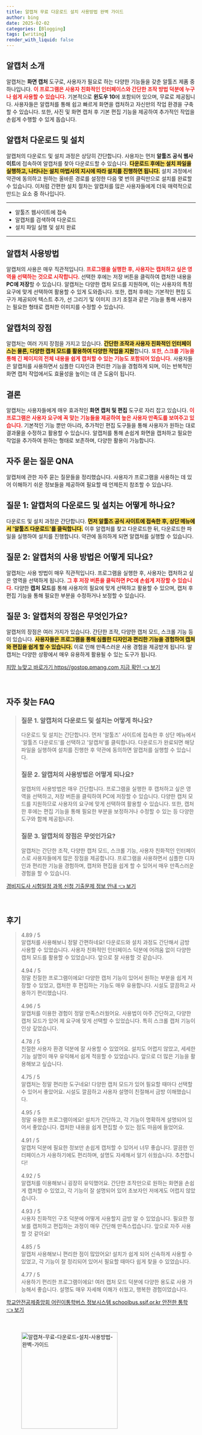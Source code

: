 ```yaml
---
title: 알캡쳐 무료 다운로드 설치 사용방법 완벽 가이드
author: bing
date: 2025-02-02
categories: [Blogging]
tags: [writing]
render_with_liquid: false
---
```



<h2 id='알캡처_소개'>알캡처 소개</h2>

<p>알캡처는 <b>화면 캡처</b> 도구로, 사용자가 필요로 하는 다양한 기능들을 갖춘 알툴즈 제품 중 하나입니다. <b><span style="color: #ee2323;">이 프로그램은 사용자 친화적인 인터페이스와 간단한 조작 방법 덕분에 누구나 쉽게 사용할 수 있습니다.</span></b> 기본적으로 <b>윈도우 10</b>에 포함되어 있으며, 무료로 제공됩니다. 사용자들은 알캡처를 통해 쉽고 빠르게 화면을 캡처하고 자신만의 작업 환경을 구축할 수 있습니다. 또한, 사진 및 화면 캡처 후 기본 편집 기능을 제공하여 추가적인 작업을 손쉽게 수행할 수 있게 돕습니다.</p>

<h2 id='다운로드_및_설치'>알캡처 다운로드 및 설치</h2>

<p>알캡처의 다운로드 및 설치 과정은 상당히 간단합니다. 사용자는 먼저 <b>알툴즈 공식 웹사이트</b>에 접속하여 알캡처를 찾아 다운로드할 수 있습니다. <b><span style="background-color: #ffe066;">다운로드 후에는 설치 파일을 실행하고, 나타나는 설치 마법사의 지시에 따라 설치를 진행하면 됩니다.</span></b> 설치 과정에서 약관에 동의하고 원하는 올바른 경로를 설정한 다음 몇 번의 클릭만으로 설치를 완료할 수 있습니다. 이처럼 간편한 설치 절차는 알캡처를 많은 사용자들에게 더욱 매력적으로 만드는 요소 중 하나입니다.</p>

<hr />

<ul>
    <li>알툴즈 웹사이트에 접속</li>
    <li>알캡처를 검색하여 다운로드</li>
    <li>설치 파일 실행 및 설치 완료</li>
</ul>

<hr />

<h2 id='사용방법'>알캡처 사용방법</h2>

<p>알캡처의 사용은 매우 직관적입니다. <b><span style="color: #ee2323;">프로그램을 실행한 후, 사용자는 캡처하고 싶은 영역을 선택하는 것으로 시작합니다.</span></b> 선택한 후에는 저장 버튼을 클릭하여 캡처한 내용을 <b>PC에 저장</b>할 수 있습니다. 알캡처는 다양한 캡처 모드를 지원하며, 이는 사용자의 특정 요구에 맞게 선택하여 활용할 수 있게 도와줍니다. 또한, 캡처 후에는 기본적인 편집 도구가 제공되어 텍스트 추가, 선 그리기 및 이미지 크기 조절과 같은 기능을 통해 사용자는 필요한 형태로 캡처한 이미지를 수정할 수 있습니다.</p>

<h2 id='알캡처의_장점'>알캡처의 장점</h2>

<p>알캡처는 여러 가지 장점을 가지고 있습니다. <b><span style="background-color: #ffe066;">간단한 조작과 사용자 친화적인 인터페이스는 물론, 다양한 캡처 모드를 활용하여 다양한 작업을 지원</span></b>합니다. <b><span style="color: #ee2323;">또한, 스크롤 기능을 통해 긴 페이지의 전체 내용을 쉽게 캡처할 수 있는 기능도 포함되어 있습니다.</span></b> 사용자들은 알캡처를 사용하면서 심플한 디자인과 편리한 기능을 경험하게 되며, 이는 반복적인 화면 캡처 작업에서도 효율성을 높이는 데 큰 도움이 됩니다.</p>

<h2 id='결론'>결론</h2>

<p>알캡처는 사용자들에게 매우 효과적인 <b>화면 캡처 및 편집</b> 도구로 자리 잡고 있습니다. <b><span style="color: #ee2323;">이 프로그램은 사용자 요구에 꼭 맞는 기능들을 제공하여 높은 사용자 만족도를 보여주고 있습니다.</span></b> 기본적인 기능 뿐만 아니라, 추가적인 편집 도구들을 통해 사용자가 원하는 대로 결과물을 수정하고 활용할 수 있습니다. 알캡처를 통해 손쉽게 화면을 캡처하고 필요한 작업을 추가하여 원하는 형태로 보존하며, 다양한 활용이 가능합니다.</p>

<h2 id='자주_묻는_질문'>자주 묻는 질문 QNA</h2>

<p>알캡처에 관한 자주 묻는 질문들을 정리했습니다. 사용자가 프로그램을 사용하는 데 있어 이해하기 쉬운 정보들을 제공하여 필요할 때 언제든지 참조할 수 있습니다.</p>

<h2 id='질문_1'>질문 1: 알캡처의 다운로드 및 설치는 어떻게 하나요?</h2>

<p>다운로드 및 설치 과정은 간단합니다. <b><span style="background-color: #ffe066;">먼저 알툴즈 공식 사이트에 접속한 후, 상단 메뉴에서 '알툴즈 다운로드'를 클릭합니다.</span></b> 이후 알캡처를 찾고 다운로드한 뒤, 다운로드한 파일을 실행하여 설치를 진행합니다. 약관에 동의하게 되면 알캡처를 실행할 수 있습니다.</p>

<h2 id='질문_2'>질문 2: 알캡처의 사용 방법은 어떻게 되나요?</h2>

<p>알캡처는 사용 방법이 매우 직관적입니다. 프로그램을 실행한 후, 사용자는 캡처하고 싶은 영역을 선택하게 됩니다. <b><span style="color: #ee2323;">그 후 저장 버튼을 클릭하면 PC에 손쉽게 저장할 수 있습니다.</span></b> 다양한 <b>캡처 모드</b>를 통해 사용자의 필요에 맞게 선택하고 활용할 수 있으며, 캡처 후 편집 기능을 통해 필요한 부분을 수정하거나 보정할 수 있습니다.</p>

<h2 id='질문_3'>질문 3: 알캡처의 장점은 무엇인가요?</h2>

<p>알캡처의 장점은 여러 가지가 있습니다. 간단한 조작, 다양한 캡처 모드, 스크롤 기능 등이 있습니다. <b><span style="background-color: #ffe066;">사용자들은 프로그램을 통해 심플한 디자인과 편리한 기능을 경험하여 캡처와 편집을 쉽게 할 수 있습니다.</span></b> 이로 인해 만족스러운 사용 경험을 제공받게 됩니다. 알캡처는 다양한 상황에서 매우 유용하게 활용될 수 있는 도구가 됩니다.</p>


<p><a class="click-button" title="피망 뉴맞고 바로가기 https//gostop.pmang.com 지금 확인" href="https://24nara.github.io/posts/%ED%94%BC%EB%A7%9D-%EB%89%B4%EB%A7%9E%EA%B3%A0-%EB%B0%94%EB%A1%9C%EA%B0%80%EA%B8%B0-httpsgostop.pmang.com-%EC%A7%80%EA%B8%88-%ED%99%95%EC%9D%B8/" rel="dofollow">피망 뉴맞고 바로가기 https//gostop.pmang.com 지금 확인 👈 보기</a></p><br>
<h2 id='자주_찾는_FAQ'>자주 찾는 FAQ</h2>
<div itemscope="" itemtype="https://schema.org/FAQPage"> 
<blockquote> 
<div itemscope="" itemprop="mainEntity" itemtype="https://schema.org/Question"> 
<h3 itemprop="name">질문 1. 알캡처의 다운로드 및 설치는 어떻게 하나요?</h3> 
<div itemscope="" itemprop="acceptedAnswer" itemtype="https://schema.org/Answer"> 
<span itemprop="text"> 
<p>다운로드 및 설치는 간단합니다. 먼저 '알툴즈' 사이트에 접속한 후 상단 메뉴에서 '알툴즈 다운로드'를 선택하고 '알캡처'를 클릭합니다. 다운로드가 완료되면 해당 파일을 실행하여 설치를 진행한 후 약관에 동의하면 알캡처를 실행할 수 있습니다.</p> 
</span> 
</div> 
</div> 

<div itemscope="" itemprop="mainEntity" itemtype="https://schema.org/Question"> 
<h3 itemprop="name">질문 2. 알캡처의 사용방법은 어떻게 되나요?</h3> 
<div itemscope="" itemprop="acceptedAnswer" itemtype="https://schema.org/Answer"> 
<span itemprop="text"> 
<p>알캡처의 사용방법은 매우 간단합니다. 프로그램을 실행한 후 캡처하고 싶은 영역을 선택하고, 저장 버튼을 클릭하여 PC에 저장할 수 있습니다. 다양한 캡처 모드를 지원하므로 사용자의 요구에 맞게 선택하여 활용할 수 있습니다. 또한, 캡처한 후에는 편집 기능을 통해 필요한 부분을 보정하거나 수정할 수 있는 등 다양한 도구와 함께 제공됩니다.</p> 
</span> 
</div> 
</div> 

<div itemscope="" itemprop="mainEntity" itemtype="https://schema.org/Question"> 
<h3 itemprop="name">질문 3. 알캡처의 장점은 무엇인가요?</h3> 
<div itemscope="" itemprop="acceptedAnswer" itemtype="https://schema.org/Answer"> 
<span itemprop="text"> 
<p>알캡처는 간단한 조작, 다양한 캡처 모드, 스크롤 기능, 사용자 친화적인 인터페이스로 사용자들에게 많은 장점을 제공합니다. 프로그램을 사용하면서 심플한 디자인과 편리한 기능을 경험하며, 캡처와 편집을 쉽게 할 수 있어서 매우 만족스러운 경험을 할 수 있습니다.</p> 
</span> 
</div> 
</div> 
</blockquote> 
</div>
<p><a class="click-button" title="경비지도사 시험일정 과목 신청 기출문제 정보 안내" href="https://24nara.github.io/posts/%EA%B2%BD%EB%B9%84%EC%A7%80%EB%8F%84%EC%82%AC-%EC%8B%9C%ED%97%98%EC%9D%BC%EC%A0%95-%EA%B3%BC%EB%AA%A9-%EC%8B%A0%EC%B2%AD-%EA%B8%B0%EC%B6%9C%EB%AC%B8%EC%A0%9C-%EC%A0%95%EB%B3%B4-%EC%95%88%EB%82%B4/" rel="dofollow">경비지도사 시험일정 과목 신청 기출문제 정보 안내 👈 보기</a></p><br>
<h2 id='후기'>후기</h2>
<div itemscope itemtype="https://schema.org/Product">
  <blockquote>
  <div itemprop="review" itemscope itemtype="https://schema.org/Review">
      <div itemprop="reviewRating" itemscope itemtype="https://schema.org/Rating"> <span itemprop="ratingValue">4.89</span> / <span itemprop="bestRating">5</span> </div>
      <span itemprop="reviewBody">알캡처를 사용해보니 정말 간편하네요! 다운로드와 설치 과정도 간단해서 금방 사용할 수 있었습니다. 사용자 친화적인 인터페이스 덕분에 어려움 없이 다양한 캡처 모드를 활용할 수 있었습니다. 앞으로 잘 사용할 것 같습니다.</span>
  </div>
  <br>
  <div itemprop="review" itemscope itemtype="https://schema.org/Review">
      <div itemprop="reviewRating" itemscope itemtype="https://schema.org/Rating"> <span itemprop="ratingValue">4.94</span> / <span itemprop="bestRating">5</span> </div>
      <span itemprop="reviewBody">정말 친절한 프로그램이에요! 다양한 캡처 기능이 있어서 원하는 부분을 쉽게 저장할 수 있었고, 캡처한 후 편집하는 기능도 매우 유용합니다. 시설도 깔끔하고 사용하기 편리했습니다.</span>
  </div>
  <br>
  <div itemprop="review" itemscope itemtype="https://schema.org/Review">
      <div itemprop="reviewRating" itemscope itemtype="https://schema.org/Rating"> <span itemprop="ratingValue">4.96</span> / <span itemprop="bestRating">5</span> </div>
      <span itemprop="reviewBody">알캡처를 이용한 경험이 정말 만족스러웠어요. 사용법이 아주 간단하고, 다양한 캡처 모드가 있어 제 요구에 맞게 선택할 수 있었습니다. 특히 스크롤 캡처 기능이 인상 깊었습니다.</span>
  </div>
  <br>
  <div itemprop="review" itemscope itemtype="https://schema.org/Review">
      <div itemprop="reviewRating" itemscope itemtype="https://schema.org/Rating"> <span itemprop="ratingValue">4.78</span> / <span itemprop="bestRating">5</span> </div>
      <span itemprop="reviewBody">친절한 사용자 환경 덕분에 잘 사용할 수 있었어요. 설치도 어렵지 않았고, 세세한 기능 설명이 매우 유익해서 쉽게 적응할 수 있었습니다. 앞으로 더 많은 기능을 활용해보고 싶습니다.</span>
  </div>
  <br>
  <div itemprop="review" itemscope itemtype="https://schema.org/Review">
      <div itemprop="reviewRating" itemscope itemtype="https://schema.org/Rating"> <span itemprop="ratingValue">4.75</span> / <span itemprop="bestRating">5</span> </div>
      <span itemprop="reviewBody">알캡처는 정말 편리한 도구네요! 다양한 캡처 모드가 있어 필요할 때마다 선택할 수 있어서 좋았어요. 시설도 깔끔하고 사용자 설명이 친절해서 금방 이해했습니다.</span>
  </div>
  <br>
  <div itemprop="review" itemscope itemtype="https://schema.org/Review">
      <div itemprop="reviewRating" itemscope itemtype="https://schema.org/Rating"> <span itemprop="ratingValue">4.95</span> / <span itemprop="bestRating">5</span> </div>
      <span itemprop="reviewBody">정말 유용한 프로그램이에요! 설치가 간단하고, 각 기능이 명확하게 설명되어 있어서 좋았습니다. 캡처한 내용을 쉽게 편집할 수 있는 점도 마음에 들었어요.</span>
  </div>
  <br>
  <div itemprop="review" itemscope itemtype="https://schema.org/Review">
      <div itemprop="reviewRating" itemscope itemtype="https://schema.org/Rating"> <span itemprop="ratingValue">4.91</span> / <span itemprop="bestRating">5</span> </div>
      <span itemprop="reviewBody">알캡처 덕분에 필요한 정보만 손쉽게 캡처할 수 있어서 너무 좋습니다. 깔끔한 인터페이스가 사용하기에도 편리하며, 설명도 자세해서 알기 쉬웠습니다. 추천합니다!</span>
  </div>
  <br>
  <div itemprop="review" itemscope itemtype="https://schema.org/Review">
      <div itemprop="reviewRating" itemscope itemtype="https://schema.org/Rating"> <span itemprop="ratingValue">4.92</span> / <span itemprop="bestRating">5</span> </div>
      <span itemprop="reviewBody">알캡처를 이용해보니 굉장히 유익했어요. 간단한 조작만으로 원하는 화면을 손쉽게 캡처할 수 있었고, 각 기능이 잘 설명되어 있어 초보자인 저에게도 어렵지 않았습니다.</span>
  </div>
  <br>
  <div itemprop="review" itemscope itemtype="https://schema.org/Review">
      <div itemprop="reviewRating" itemscope itemtype="https://schema.org/Rating"> <span itemprop="ratingValue">4.93</span> / <span itemprop="bestRating">5</span> </div>
      <span itemprop="reviewBody">사용자 친화적인 구조 덕분에 어떻게 사용할지 금방 알 수 있었습니다. 필요한 정보를 캡처하고 편집하는 과정이 매우 간단해 만족스럽습니다. 앞으로 자주 사용할 것 같아요!</span>
  </div>
  <br>
  <div itemprop="review" itemscope itemtype="https://schema.org/Review">
      <div itemprop="reviewRating" itemscope itemtype="https://schema.org/Rating"> <span itemprop="ratingValue">4.85</span> / <span itemprop="bestRating">5</span> </div>
      <span itemprop="reviewBody">알캡처 사용해보니 편리한 점이 많았어요! 설치가 쉽게 되어 신속하게 사용할 수 있었고, 각 기능이 잘 정리되어 있어서 필요할 때마다 쉽게 찾을 수 있었습니다.</span>
  </div>
  <br>
  <div itemprop="review" itemscope itemtype="https://schema.org/Review">
      <div itemprop="reviewRating" itemscope itemtype="https://schema.org/Rating"> <span itemprop="ratingValue">4.77</span> / <span itemprop="bestRating">5</span> </div>
      <span itemprop="reviewBody">사용하기 편리한 프로그램이에요! 여러 캡처 모드 덕분에 다양한 용도로 사용 가능해서 좋습니다. 설명도 매우 자세해 이해가 쉬웠고, 행복한 경험이었습니다.</span>
  </div>
  </blockquote>
</div>
<p><a class="click-button" title="학교안전공제중앙회 어린이통학버스 정보시스템 schoolbus.ssif.or.kr 안전한 통학" href="https://24nara.github.io/posts/%ED%95%99%EA%B5%90%EC%95%88%EC%A0%84%EA%B3%B5%EC%A0%9C%EC%A4%91%EC%95%99%ED%9A%8C-%EC%96%B4%EB%A6%B0%EC%9D%B4%ED%86%B5%ED%95%99%EB%B2%84%EC%8A%A4-%EC%A0%95%EB%B3%B4%EC%8B%9C%EC%8A%A4%ED%85%9C-schoolbus.ssif.or.kr-%EC%95%88%EC%A0%84%ED%95%9C-%ED%86%B5%ED%95%99/" rel="dofollow">학교안전공제중앙회 어린이통학버스 정보시스템 schoolbus.ssif.or.kr 안전한 통학 👈 보기</a></p><br>
<figure class="image"><img src="https://24nara.github.io/assets/img/thumbnail/알캡쳐-무료-다운로드-설치-사용방법-완벽-가이드.webp" alt="알캡쳐-무료-다운로드-설치-사용방법-완벽-가이드" width="256" height="256"></figure>